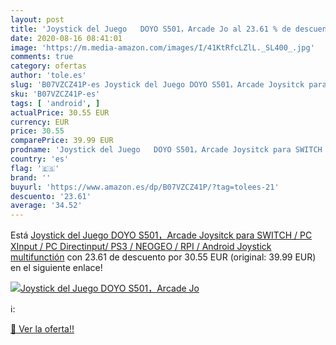 ```yaml
---
layout: post
title: 'Joystick del Juego   DOYO S501，Arcade Jo al 23.61 % de descuento'
date: 2020-08-16 08:41:01
image: 'https://m.media-amazon.com/images/I/41KtRfcLZlL._SL400_.jpg'
comments: true
category: ofertas
author: 'tole.es'
slug: 'B07VZCZ41P-es Joystick del Juego DOYO S501，Arcade Joysitck para SWITCH /...'
sku: 'B07VZCZ41P-es'
tags: [ 'android', ]
actualPrice: 30.55 EUR
currency: EUR
price: 30.55
comparePrice: 39.99 EUR
prodname: 'Joystick del Juego   DOYO S501，Arcade Joysitck para SWITCH / PC XInput / PC Directinput/ PS3 / NEOGEO / RPI / Android Joystick multifunctión'
country: 'es'
flag: '🇪🇸'
brand: ''
buyurl: 'https://www.amazon.es/dp/B07VZCZ41P/?tag=tolees-21'
descuento: '23.61'
average: '34.52'
---
```


Está [Joystick del Juego   DOYO S501，Arcade Joysitck para SWITCH / PC XInput / PC Directinput/ PS3 / NEOGEO / RPI / Android Joystick multifunctión](https://www.amazon.es/dp/B07VZCZ41P/?tag=tolees-21) con 23.61 de descuento por 30.55 EUR (original: 39.99 EUR) en el siguiente enlace!

[![Joystick del Juego   DOYO S501，Arcade Jo](https://m.media-amazon.com/images/I/41KtRfcLZlL._SL400_.jpg)](https://www.amazon.es/dp/B07VZCZ41P/?tag=tolees-21)

ℹ️:


[🛒 Ver la oferta!!](https://www.amazon.es/dp/B07VZCZ41P/?tag=tolees-21)

